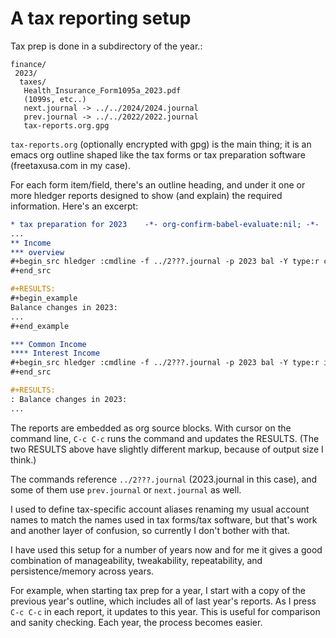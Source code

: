 # A tax reporting setup

Tax prep is done in a subdirectory of the year.:

    finance/
     2023/
      taxes/
       Health_Insurance_Form1095a_2023.pdf
       (1099s, etc..)
       next.journal -> ../../2024/2024.journal
       prev.journal -> ../../2022/2022.journal
       tax-reports.org.gpg

`tax-reports.org` (optionally encrypted with gpg) is the main thing;
it is an emacs org outline shaped like the tax forms or tax
preparation software (freetaxusa.com in my case). 

For each form item/field, there's an outline heading, and under it one
or more hledger reports designed to show (and explain) the required
information. Here's an excerpt:

```org
* tax preparation for 2023    -*- org-confirm-babel-evaluate:nil; -*-
...
** Income
*** overview
#+begin_src hledger :cmdline -f ../2???.journal -p 2023 bal -Y type:r cur:. -4 --invert
#+end_src

#+RESULTS:
#+begin_example
Balance changes in 2023:
...
#+end_example

*** Common Income
**** Interest Income
#+begin_src hledger :cmdline -f ../2???.journal -p 2023 bal -Y type:r interest --invert
#+end_src

#+RESULTS:
: Balance changes in 2023:
...
```

The reports are embedded as org source blocks.  With cursor on the
command line, `C-c C-c` runs the command and updates the RESULTS.
(The two RESULTS above have slightly different markup, because of
output size I think.)

The commands reference `../2???.journal` (2023.journal in this case),
and some of them use `prev.journal` or `next.journal` as well.

I used to define tax-specific account aliases renaming my usual
account names to match the names used in tax forms/tax software, 
but that's work and another layer of confusion, so currently I don't
bother with that.

I have used this setup for a number of years now and for me it gives a
good combination of manageability, tweakability, repeatability, and
persistence/memory across years.

For example, when starting tax prep for a year, I start with a copy of
the previous year's outline, which includes all of last year's reports.
As I press `C-c C-c` in each report, it updates to this year. This is
useful for comparison and sanity checking.  Each year, the process
becomes easier.
